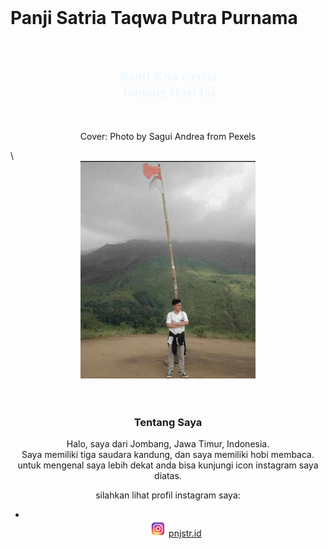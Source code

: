 <html lang="en">
<head>
  <meta charset="UTF-8">
  <meta http-equiv="X-UA-Compatible" content="IE=edge">
  <meta name="viewport" content="width=device-width, initial-scale=1.0">
  <title>Panji Satria Taqwa Putra Purnama</title>
</head>
<style>
  .body {
    overflow-x: hidden;
  }
</style>
<body>
<!--Header-->
<div class="cover" style="background-image: url(pexels-sagui-andrea-618833.jpg);">
    <div class="masking"></div>
    <small class="credit"><a href=""></a></small>
    <div class="container h-100">
      <div class="row h-100 align-items-center">
        <div class="col-6 text-white">
        <br><h1>Panji Satria Taqwa Putra Purnama</h1><br>
        <body>
          <!-- link -->
          <link rel="preconnect" href="https://fonts.googleapis.com">
<link rel="preconnect" href="https://fonts.gstatic.com" crossorigin>
<link href="https://fonts.googleapis.com/css2?family=Smooch&display=swap" rel="stylesheet">
        <style type="text/css">
          h2{
            font-family: 'Smooch', cursive;
            size: 18px;
            color: aliceblue;
          }
        </style>
        <Center>
          <h2>Nanti Kita Cerita<br>
            Tentang Hari Ini<br></h2><br>
          <p>Cover: Photo by Sagui Andrea from Pexels</p>
          </Center>
        </body>
        </div>
        <!-- CSS -->\
        <link rel="stylesheet" href="style.css">
        <!-- end -->
        <center>
        <div class="Jumbotron">
          <img src="WhatsApp Image 2022-03-28 at 21.02.23.jpeg" width="280px">
        </div>
        </center>
      </div>
    </div>   
  </div>
  <Center>
    <br><br>
    <h3>Tentang Saya</h3>
    Halo, saya dari Jombang, Jawa Timur, Indonesia.<br>
Saya memiliki tiga saudara kandung, dan saya memiliki hobi membaca.<br>
untuk mengenal saya lebih dekat anda bisa kunjungi icon instagram saya diatas.<br>
    <p>silahkan lihat profil instagram saya:</p>
    <nav aria-label="Page navigation example">
      <ul class="pagination justify-content-center">
        <li class="page-item disabled">
        </li>
          <img src="4.png" width="27px">
          <a href="https://instagram.com/pnjstr.id?utm_medium=copy_link" class="link-primary">pnjstr.id</a>
      </ul>
    </nav>
  </Center>
  <!--end header-->
</body>
</html>
